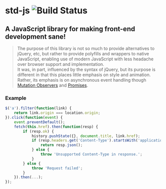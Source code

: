 [travis-ci]: https://travis-ci.org/shgysk8zer0/std-js.svg?branch=master
[promises]: https://developer.mozilla.org/en-US/docs/Mozilla/JavaScript_code_modules/Promise.jsm/Promise
[mutations]: https://developer.mozilla.org/en-US/docs/Web/API/MutationObserver
# std-js ![Build Status][travis-ci]
## A JavaScript library for making front-end development sane!
> The purpose of this library is not so much to provide alternatives to jQuery, etc, but rather to provide polyfills and wrappers to native JavaScript, enabling use of modern JavaScript with less headache over browser support and implementation.  
It was, in part, influenced by the syntax of jQuery, but its purpose is different in that this places little emphasis on style and animation. Rather, its emphasis is on asynchronous event handling though [Mutation Observers][mutations] and [Promises][promises].
### Example
```js
$('a').filter(function(link) {
	return link.origin === location.origin;
}).click(function(event) {
	event.preventDefault();
	fetch(this.href).then(function(resp) {
		if (resp.ok) {
			history.pushState({}, document.title, link.href);
			if (resp.headers.get('Content-Type').startsWith('application/json')) {
				return resp.json();
			} else {
				throw 'Unsupported Content-Type in response.';
			}
		} else {
			throw 'Request failed';
		}
	}).then(...);
});
```
